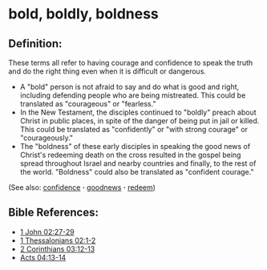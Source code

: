 # bold, boldly, boldness #

## Definition: ##

These terms all refer to having courage and confidence to speak the truth and do the right thing even when it is difficult or dangerous. 

* A "bold" person is not afraid to say and do what is good and right, including defending people who are being mistreated. This could be translated as "courageous" or "fearless."
* In the New Testament, the disciples continued to "boldly" preach about Christ in public places, in spite of the danger of being put in jail or killed. This could be translated as "confidently" or "with strong courage" or "courageously."
* The "boldness" of these early disciples in speaking the good news of Christ's redeeming death on the cross resulted in the gospel being spread throughout Israel and nearby countries and finally, to the rest of the world. "Boldness" could also be translated as "confident courage."

(See also: [confidence](../kt/confidence.md) **·** [goodnews](../kt/goodnews.md) **·** [redeem](../kt/redeem.md))

## Bible References: ##

* [1 John 02:27-29](https://door43.org/en/bible/notes/1jn/02/27)
* [1 Thessalonians 02:1-2](https://door43.org/en/bible/notes/1th/02/01)
* [2 Corinthians 03:12-13](https://door43.org/en/bible/notes/2co/03/12)
* [Acts 04:13-14](https://door43.org/en/bible/notes/act/04/13)

